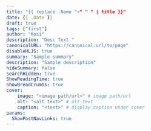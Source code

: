 ```yaml
---
title: "{{ replace .Name "-" " " | title }}"
date: {{ .Date }}
draft: true
tags: ["first"]
author: "Kosi"
description: "Desc Text."
canonicalURL: "https://canonical.url/to/page"
disableHLJS: true
summary: "Sample summary"
description: "Sample description"
hideSummary: false
searchHidden: true
ShowReadingTime: true
ShowBreadCrumbs: true
cover:
    image: "<image path/url>" # image path/url
    alt: "<alt text>" # alt text
    caption: "<text>" # display caption under cover
params:
  ShowPostNavLinks: true
---
```


